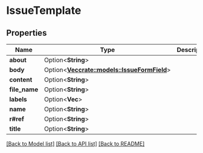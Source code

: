 # IssueTemplate

## Properties

Name | Type | Description | Notes
------------ | ------------- | ------------- | -------------
**about** | Option<**String**> |  | [optional]
**body** | Option<[**Vec<crate::models::IssueFormField>**](IssueFormField.md)> |  | [optional]
**content** | Option<**String**> |  | [optional]
**file_name** | Option<**String**> |  | [optional]
**labels** | Option<**Vec<String>**> |  | [optional]
**name** | Option<**String**> |  | [optional]
**r#ref** | Option<**String**> |  | [optional]
**title** | Option<**String**> |  | [optional]

[[Back to Model list]](../README.md#documentation-for-models) [[Back to API list]](../README.md#documentation-for-api-endpoints) [[Back to README]](../README.md)


